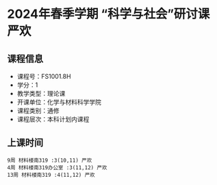 # 2024年春季学期 “科学与社会”研讨课 严欢






## 课程信息

- 课程号：FS1001.8H
- 学分：1
- 教学类型：理论课
- 开课单位：化学与材料科学学院
- 课程类别：通修
- 课程层次：本科计划内课程

## 上课时间

```
9周 材料楼南319 :3(10,11) 严欢
4周 材料楼南319办公室 :3(11,12) 严欢
13周 材料楼南319 :4(11,12) 严欢
```

